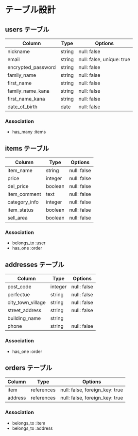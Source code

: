 # テーブル設計

## users テーブル

| Column             | Type   | Options                   | 
| ------------------ | ------ | ------------------------- | 
| nickname           | string | null: false               | 
| email              | string | null: false, unique: true | 
| encrypted_password | string | null: false               | 
| family_name        | string | null: false               | 
| first_name         | string | null: false               | 
| family_name_kana   | string | null: false               | 
| first_name_kana    | string | null: false               | 
| date_of_birth      | date   | null: false               | 

### Association

- has_many :items

## items テーブル

| Column        | Type    | Options                   | 
| ------------- | ------- | ------------------------- | 
| item_name     | string  | null: false               | 
| price         | integer | null: false               | 
| del_price     | boolean | null: false               | 
| item_comment  | text    | null: false               | 
| category_info | integer | null: false               |
| item_status   | boolean | null: false               | 
| sell_area     | boolean | null: false               | 

### Association

- belongs_to :user
- has_one :order

## addresses テーブル

| Column            | Type    | Options                   | 
| ----------------- | ------- | ------------------------- | 
| post_code         | integer | null: false               | 
| perfectue         | string  | null: false               | 
| city_town_village | string  | null: false               | 
| street_address    | string  | null: false               | 
| building_name     | string  |                           | 
| phone             | string  | null: false               | 

### Association

- has_one :order

## orders テーブル

| Column  | Type       | Options                        | 
| ------- | ---------- | ------------------------------ | 
| item    | references | null: false, foreign_key: true | 
| address | references | null: false, foreign_key: true | 

### Association

- belongs_to :item
- belongs_to :address